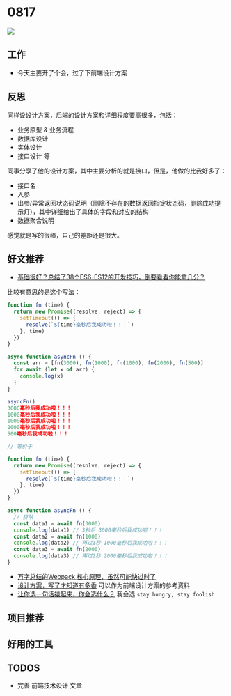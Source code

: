 
# 0817

![](http://h2.ioliu.cn/bing/FirstCliff_ZH-CN2308482395_1920x1080.jpg)

## 工作

- 今天主要开了个会，过了下前端设计方案

## 反思

同样设设计方案，后端的设计方案和详细程度要高很多，包括：

- 业务原型 & 业务流程
- 数据库设计
- 实体设计
- 接口设计
等

同事分享了他的设计方案，其中主要分析的就是接口，但是，他做的比我好多了：

- 接口名
- 入参
- 出参/异常返回状态码说明（删除不存在的数据返回指定状态码，删除成功提示灯），其中详细给出了具体的字段和对应的结构
- 数据聚合说明

感觉就是写的很棒，自己的差距还是很大。


## 好文推荐

- [基础很好？总结了38个ES6-ES12的开发技巧，倒要看看你能拿几分？](https://juejin.cn/post/6995334897065787422#heading-2)

比较有意思的是这个写法：

```js
function fn (time) {
  return new Promise((resolve, reject) => {
    setTimeout(() => {
      resolve(`${time}毫秒后我成功啦！！！`)
    }, time)
  })
}

async function asyncFn () {
  const arr = [fn(3000), fn(1000), fn(1000), fn(2000), fn(500)]
  for await (let x of arr) {
    console.log(x)
  }
}

asyncFn()
3000毫秒后我成功啦！！！
1000毫秒后我成功啦！！！
1000毫秒后我成功啦！！！
2000毫秒后我成功啦！！！
500毫秒后我成功啦！！！

// 等价于

function fn (time) {
  return new Promise((resolve, reject) => {
    setTimeout(() => {
      resolve(`${time}毫秒后我成功啦！！！`)
    }, time)
  })
}

async function asyncFn () {
  // 排队
  const data1 = await fn(3000)
  console.log(data1) // 3秒后 3000毫秒后我成功啦！！！
  const data2 = await fn(1000)
  console.log(data2) // 再过1秒 1000毫秒后我成功啦！！！
  const data3 = await fn(2000)
  console.log(data3) // 再过2秒 2000毫秒后我成功啦！！！
}

```

- [万字总结的Webpack 核心原理，虽然可能快过时了](https://mp.weixin.qq.com/s/_Hyn_sb8mki6aYTXwVZe6g)
- [设计方案，写了才知道有多香](https://juejin.cn/post/6996819856033054756) 可以作为前端设计方案的参考资料
- [让你选一句话裱起来，你会选什么？](https://juejin.cn/post/6923922117268340750) 我会选 `stay hungry, stay foolish`
## 项目推荐

## 好用的工具

## TODOS

- 完善 前端技术设计 文章